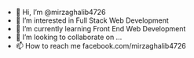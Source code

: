 - 👋 Hi, I’m @mirzaghalib4726
- 👀 I’m interested in Full Stack Web Development
- 🌱 I’m currently learning Front End Web Development
- 💞️ I’m looking to collaborate on ...
- 📫 How to reach me facebook.com/mirzaghalib4726

<!---
mirzaghalib4726/mirzaghalib4726 is a ✨ special ✨ repository because its `README.md` (this file) appears on your GitHub profile.
You can click the Preview link to take a look at your changes.
--->
